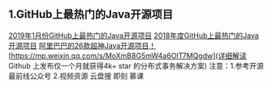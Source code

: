 ## 1.GitHub上最热门的Java开源项目
[2019年1月份GitHub上最热门的Java开源项目](https://mp.weixin.qq.com/s/H6OHjnsSepFw6soN-MZIUw)
[2018年度GitHub上最热门的Java开源项目](https://mp.weixin.qq.com/s/dWX6SNPM2nwuaRqHH87xFA)
[阿里巴巴的26款超神Java开源项目！](https://mp.weixin.qq.com/s/J_78H5Bs-NCDJpNcdDJ8AQ)
[https://mp.weixin.qq.com/s/MoXmB8G5mW4a6OIT7MQgdw](详细解读 Github 上发布仅一个月就获得4k+ star 的分布式事务解决方案)
注意：1.参考开源最前线公众号
2.视频资源 云盘搜 即刻 慕课